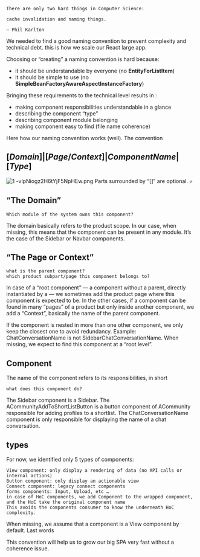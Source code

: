     There are only two hard things in Computer Science:

    cache invalidation and naming things.

    — Phil Karlton

We needed to find a good naming convention to prevent complexity and technical debt. this is how we scale our React large app.

Choosing or “creating” a naming convention is hard because:

- it should be understandable by everyone (no **EntityForListItem**)
- it should be simple to use (no **SimpleBeanFactoryAwareAspectInstanceFactory**)

Bringing these requirements to the technical level results in :

- making component responsibilities understandable in a glance
- describing the component “type”
- describing component module belonging
- making component easy to find (file name coherence)

Here how our naming convention works (well).
The convention

## $[Domain]|[Page/Context]|ComponentName|[Type]$

![1 -vlpNiogz2H6tYjF5NpHEw.png](/.attachments/1%20-vlpNiogz2H6tYjF5NpHEw-98a4ec2c-a941-4283-897e-d6ad84e85633.png)
Parts surrounded by “[]” are optional. ⤴️

## “The Domain”

    Which module of the system owns this component?
The domain basically refers to the product scope. In our case, when missing, this means that the component can be present in any module. It’s the case of the Sidebar or Navbar components.

## “The Page or Context”

    what is the parent component?
    which product subpart/page this component belongs to?

In case of a “root component” — a component without a parent, directly instantiated by a <Route> — we sometimes add the product page where this component is expected to be. In the other cases, if a component can be found in many “pages” of a product but only inside another component, we add a “Context”, basically the name of the parent component.

 If the component is nested in more than one other component, we only keep the closest one to avoid redundancy. Example: ChatConversationName is not SidebarChatConversationName. When missing, we expect to find this component at a “root level”.
## Component

The name of the component refers to its responsibilities, in short

    what does this component do?

The Sidebar component is a Sidebar. The ACommunityAddToShortListButton is a button component of ACommunity responsible for adding profiles to a shortlist. The ChatConversationName component is only responsible for displaying the name of a chat conversation.

## types

For now, we identified only 5 types of components:

    View component: only display a rendering of data (no API calls or internal actions)
    Button component: only display an actionable view
    Connect component: legacy connect components
    forms components: Input, Upload, etc …
    in case of HoC components, we add Component to the wrapped component, and the HoC take the original component name 
    This avoids the components consumer to know the underneath HoC complexity.

When missing, we assume that a component is a View component by default.
Last words

This convention will help us to grow our big SPA very fast without a coherence issue.